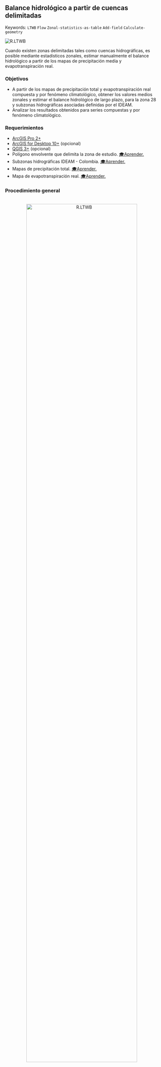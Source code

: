 ## Balance hidrológico a partir de cuencas delimitadas
Keywords: `LTWB` `Flow` `Zonal-statistics-as-table` `Add-field` `Calculate-geometry`

![R.LTWB](Graph/LTWBBasin.png)

Cuando existen zonas delimitadas tales como cuencas hidrográficas, es posible mediante estadísticos zonales, estimar manualmente el balance hidrológico a partir de los mapas de precipitación media y evapotranspiración real.


### Objetivos

* A partir de los mapas de precipitación total y evapotranspiración real compuesta y por fenómeno climatológico, obtener los valores medios zonales y estimar el balance hidrológico de largo plazo, para la zona 28 y subzonas hidrográficas asociadas definidas por el IDEAM.
* Analizar los resultados obtenidos para series compuestas y por fenómeno climatológico.


### Requerimientos

* [ArcGIS Pro 2+](https://pro.arcgis.com/en/pro-app/latest/get-started/download-arcgis-pro.htm)
* [ArcGIS for Desktop 10+](https://desktop.arcgis.com/es/desktop/) (opcional)
* [QGIS 3+](https://qgis.org/) (opcional)
* Polígono envolvente que delimita la zona de estudio. [:mortar_board:Aprender.](../../Section01/CaseStudy)
* Subzonas hidrográficas IDEAM - Colombia. [:mortar_board:Aprender.](../../Section01/CaseStudy) 
* Mapas de precipitación total. [:mortar_board:Aprender.](../../Section04/Rain)
* Mapa de evapotranspiración real. [:mortar_board:Aprender.](../../Section04/ETR)


### Procedimiento general

<div align="center">
<br><img alt="R.LTWB" src="Graph/LTWBBasin.svg" width="85%"><br>
<sub>Convenciones generales en diagramas: clases de entidad en azul, dataset en gris oscuro, grillas en color verde, geo-procesos en rojo, procesos automáticos o semiautomáticos en guiones rojos y procesos manuales en amarillo. Líneas conectoras con guiones corresponden a procedimientos opcionales.</sub><br><br>
</div>

1. En ArcGIS Pro, abra el proyecto _ArcGISProSection05.aprx_ creado en la primera actividad de esta sección y almacenado en la ruta _D:\R.LTWB\\.map_.

![R.LTWB](Screenshot/ArcGISPro3.0.3OpenMapProject.png)

> Tenga en cuenta que automáticamente fué asignado al proyecto, el sistema de coordenadas geográficas 9377 de Colombia, correspondiente a MAGNA-SIRGAS Origen-Nacional.

2. Desde la carpeta _D:\R.LTWB\HECGeoHMS\.shp_ disponible en el catálogo, agregue al proyecto los archivos de formas [ZonaEstudio.shp](../../.shp/ZonaEstudio.zip) y [Zonificacion_hidrografica_2013.shp](../../.shp/Zonificacion_Hidrografica_2013.zip). Modifique la simbología de representación para la zona de estudio a borde rojo, grosor 3 sin relleno y para las subzonas en borde negro, grosor 1 sin relleno. Utilizando la expresión `COD_ZH = 28`, filtre la capa de zonificación hidrográfica para solo los polígonos asociados a la subzona hidrográfica 28 y rotule a partir del campo `COD_SZH`.

![R.LTWB](Screenshot/ArcGISPro3.0.3ZESZHFilter.png)

3. Utilizando la herramienta _Geoprocessing / Spatial Analyst Tools / Zonal / Zonal Statistics as Table_, obtenga los estadísticos zonales para la zona de estudio a partir de los mapas de precipitación total y evapotranspiración real.

Nombre los archivos de estadísticas zonales de acuerdo con las indicaciones de las siguientes tablas y almacene dentro de la Geodatabase del proyecto _ArcGISProSection05.aprx_ en `D:\R.LTWB\\.map`. Registre los valores zonales medios obtenidos.

Ejemplo para precipitación total compuesta en zona de estudio
![R.LTWB](Screenshot/ArcGISPro3.0.3ZonalStatisticsAsTableZE.png)


<div align="center">

**Zona de estudio - ZE**

| Fenómeno / Zona               | Tabla zonal          | General, mm/año |
|-------------------------------|----------------------|:---------------:|
| **Precipitación**             |                      |                 |
| Compuesto / Zona estudio - ZE | RainTotalCompositeZE |    1545.077     |
| Niña / Zona estudio - ZE      | RainTotalNinaZE      |    1760.878     |
| Niño / Zona estudio - ZE      | RainTotalNinoZE      |    1280.771     |
| neutro / Zona estudio - ZE    | RainTotalNeutralZE   |    1550.741     |
| **ETR Budyko**                |                      |                 |
| Compuesto / Zona estudio - ZE | ETRBudykoCompositeZE |    1053.944     |
| Niña / Zona estudio - ZE      | ETRBudykoNinaZE      |    1118.535     |
| Niño / Zona estudio - ZE      | ETRBudykoNinoZE      |     956.504     |
| neutro / Zona estudio - ZE    | ETRBudykoNeutralZE   |    1054.165     |
| **ETR Dekop**                 |                      |                 |
| Compuesto / Zona estudio - ZE | ETRDekopCompositeZE  |    1152.198     |
| Niña / Zona estudio - ZE      | ETRDekopNinaZE       |    1231.288     |
| Niño / Zona estudio - ZE      | ETRDekopNinoZE       |    1032.202     |
| neutro / Zona estudio - ZE    | ETRDekopNeutralZE    |    1152.373     |
| **ETR Turc**                  |                      |                 |
| Compuesto / Zona estudio - ZE | ETRTurcCompositeZE   |    1197.412     |
| Niña / Zona estudio - ZE      | ETRTurcNinaZE        |    1276.271     |
| Niño / Zona estudio - ZE      | ETRTurcNinoZE        |    1072.555     |
| neutro / Zona estudio - ZE    | ETRTurcNeutralZE     |    1192.169     |

</div>

Ejemplo para evapotranspiración real por subzona hidrográfica 
![R.LTWB](Screenshot/ArcGISPro3.0.3ZonalStatisticsAsTableSZH.png)

<div align="center">

**Subzona hidrográfica - SZH**

| Fenómeno / Zona                        | Tabla zonal           | SZH 2801, mm/año<br>Alto Cesar | SZH 2802, mm/año<br>Medio Cesar | SZH 2804, mm/año<br>Río Ariguaní | SZH 2805, mm/año<br>Bajo Cesar |
|----------------------------------------|-----------------------|:------------------------------:|:-------------------------------:|:--------------------------------:|:------------------------------:|
| **Precipitación**                      |                       |                                |                                 |                                  |                                |
| Compuesto / Subzona hidrográfica - SZH | RainTotalCompositeSZH |            1465.465            |            1453.047             |             1405.987             |            1847.385            |
| Niña / Subzona hidrográfica - SZH      | RainTotalNinaSZH      |            1634.776            |            1656.346             |             1583.920             |            2142.350            |
| Niño / Subzona hidrográfica - SZH      | RainTotalNinoSZH      |            1226.379            |            1216.649             |             1224.506             |            1453.897            |
| neutro / Subzona hidrográfica - SZH    | RainTotalNeutralSZH   |            1489.294            |            1450.687             |             1388.385             |            1874.819            |
| **ETR Budyko**                         |                       |                                |                                 |                                  |                                |
| Compuesto / Subzona hidrográfica - SZH | ETRBudykoCompositeSZH |            927.518             |            1018.556             |             1035.483             |            1194.497            |
| Niña / Subzona hidrográfica - SZH      | ETRBudykoNinaSZH      |            975.774             |            1083.929             |             1101.484             |            1266.270            |
| Niño / Subzona hidrográfica - SZH      | ETRBudykoNinoSZH      |            846.433             |             925.474             |             956.467              |            1064.636            |
| neutro / Subzona hidrográfica - SZH    | ETRBudykoNeutralSZH   |            933.802             |            1017.041             |             1027.893             |            1200.701            |
| **ETR Dekop**                          |                       |                                |                                 |                                  |                                |
| Compuesto / Subzona hidrográfica - SZH | ETRDekopCompositeSZH  |            1009.092            |            1111.204             |             1123.905             |            1319.326            |
| Niña / Subzona hidrográfica - SZH      | ETRDekopNinaSZH       |            1066.989            |            1191.660             |             1205.908             |            1406.253            |
| Niño / Subzona hidrográfica - SZH      | ETRDekopNinoSZH       |            911.979             |             996.538             |             1026.379             |            1158.047            |
| neutro / Subzona hidrográfica - SZH    | ETRDekopNeutralSZH    |            1016.598            |            1109.342             |             1114.481             |            1326.785            |
| **ETR Turc**                           |                       |                                |                                 |                                  |                                |
| Compuesto / Subzona hidrográfica - SZH | ETRTurcCompositeSZH   |            988.219             |            1142.803             |             1181.816             |            1410.862            |
| Niña / Subzona hidrográfica - SZH      | ETRTurcNinaSZH        |            1035.541            |            1219.644             |             1264.568             |            1507.486            |
| Niño / Subzona hidrográfica - SZH      | ETRTurcNinoSZH        |            896.375             |            1027.607             |             1080.938             |            1231.332            |
| neutro / Subzona hidrográfica - SZH    | ETRTurcNeutralSZH     |            988.173             |            1135.232             |             1167.591             |            1414.003            |

</div>

4. En las tablas de atributos de las capas ZonaEstudio.shp y Zonificacion_hidrografica_2013.shp, cree un campo de atributos numérico doble con el nombre `Am2` y a través del calculador de geometría de campo, calcule el área planar en m² de cada polígono. Utilice el sistema de proyección de coordenadas 9377.

![R.LTWB](Screenshot/ArcGISPro3.0.3CalculateGeometryZE.png)

![R.LTWB](Screenshot/ArcGISPro3.0.3CalculateGeometrySZH.png)

5. Una vez obtenidos los valores promedio de precipitación, evaporación y áreas de aportación por polígono, en un libro de Microsoft Excel, realice el cálculo del balance hidrológico.

<div align="center">

Qm = (( P – E ) * A) / t

</div>

Donde,

* Qm: caudal medio, m³/s
* P: precipitación, mm/año
* E: evapotranspiración real, mm/año
* A: área de cada celda, m²
* t: tiempo en segundos en un año, (365 dias x 24 horas x 60 minutos x 60 segundos = 31.536.000.000)

Ejemplo de formulación en Excel: `=((D4-D8)/1000)*$D$2/(365*24*60*60)`

Resultados para el polígono de la zona de estudio - ZE
![R.LTWB](Screenshot/MicrosoftExcel365LTWBZH.png)

Resultados en polígonos de subzonas hidrográficas - SZH
![R.LTWB](Screenshot/MicrosoftExcel365LTWBSZH.png)

Como puede observar en los resultados, los caudales medios obtenidos por fenómeno a partir del mapa de evapotranspiración real de Budyko, son mayores a los obtenidos por Dekop y Turc. Para el área de aportación de 22892.03 km² de la zona de estudio, se ha obtenido un caudal medio compuesto por Budyko de 356.51 m³/s.
 
Con respecto a las subzonas hidrográficas, Bajo Cesar identificada con el código 2805 y área de aportación de 5869.81 km², no es la subzona de mayor extensión pero si la subzona con mayor oferta hídrica superficial, con un caudal medio compuesto por Budyko de 121.52 m³/s. 

En este momento dispone de valores de caudal medio obtenidos del balance hidrológico de largo plazo para el polígono que delimita la zona de estudio y por subzonas hidrográficas.


### Actividades complementarias:pencil2:

En la siguiente tabla se listan las actividades complementarias que deben ser desarrolladas y documentadas por el estudiante en un único archivo de Adobe Acrobat .pdf. El documento debe incluir portada (mostrar nombre completo, código y enlace a su cuenta de GitHub), numeración de páginas, tabla de contenido, lista de tablas, lista de ilustraciones, introducción, objetivo general, capítulos por cada ítem solicitado, conclusiones y referencias bibliográficas.


| Actividad | Alcance                                                                                                                                                                                   |
|:---------:|:------------------------------------------------------------------------------------------------------------------------------------------------------------------------------------------|
|     1     | Para los métodos de evapotranspiración real asignados como actividad complementaria en la sección 4, realice el balance hidrológico por cuencas delimitadas.                              |
|     2     | Compare los valores de los métodos complementarios con los obtenidos en la presente actividad e indique y justifique cuales caudales utilizaría para el diseño de estructuras ecológicas. |


### Compatibilidad

* Esta actividad puede ser desarrollada con cualquier software SIG que disponga de herramientas de estadística zonal.


### Referencias

* https://pro.arcgis.com/en/pro-app/latest/tool-reference/spatial-analyst/zonal-statistics-as-table.htm
* https://pro.arcgis.com/en/pro-app/latest/tool-reference/data-management/calculate-geometry-attributes.htm


### Control de versiones

| Versión    | Descripción                                                                                                                                    | Autor                                     | Horas |
|------------|:-----------------------------------------------------------------------------------------------------------------------------------------------|-------------------------------------------|:-----:|
| 2022.12.21 | Libro de Microsoft Excel con balance hidrológico zona de estudio y por subzonas hidrográficas. Ilustración cabecera y diagrama de procesos.    | [rcfdtools](https://github.com/rcfdtools) |   3   |
| 2022.12.20 | Documentación. Estadísticas zonales como tabla para precipitación total y evapotranspiración potencial compuesta y por fenómeno climatológico. | [rcfdtools](https://github.com/rcfdtools) |   4   |

_R.LTWB es de uso libre para fines académicos, conoce nuestra licencia, cláusulas, condiciones de uso y como referenciar los contenidos publicados en este repositorio, dando [clic aquí](https://github.com/rcfdtools/R.LTWB/wiki/License)._

_¡Encontraste útil este repositorio!, apoya su difusión marcando este repositorio con una ⭐ o síguenos dando clic en el botón Follow de [rcfdtools](https://github.com/rcfdtools) en GitHub._

| [Actividad anterior](../FlowPerformance) | [Inicio](../../Readme.md) | [:beginner: Ayuda](https://github.com/rcfdtools/R.LTWB/discussions/36) | [Actividad siguiente]() |
|------------------------------------------|---------------------------|------------------------------------------------------------------------|-------------------------|

